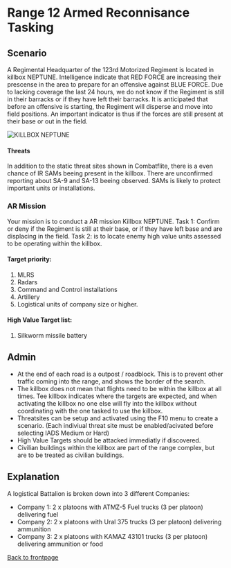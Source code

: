 # Range 12 Armed Reconnisance Tasking

## Scenario
A Regimental Headquarter of the 123rd Motorized Regiment is located in killbox NEPTUNE. Intelligence indicate that RED FORCE are increasing their prescense in the area to prepare for an offensive
against BLUE FORCE. Due to lacking coverage the last 24 hours, we do not know if the Regiment is still in their barracks or if they have left their barracks.
It is anticipated that before an offensive is starting, the Regiment will disperse and move into field positions. An important indicator is thus if the forces are still present at their base or out in the field.

![KILLBOX NEPTUNE](/ATRM_Brief/Pictures/R12_overview.PNG)


#### Threats
In addition to the static threat sites shown in Combatflite, there is a even chance of IR SAMs beeing present in the killbox. There are unconfirmed reporting about SA-9 and SA-13 beeing observed. 
SAMs is likely to protect important units or installations.


### AR Mission
Your mission is to conduct a AR mission Killbox NEPTUNE.
Task 1: Confirm or deny if the Regiment is still at their base, or if they have left base and are displacing in the field.
Task 2: is to locate enemy high value units assessed to be operating within the killbox.


#### Target priority:
1. MLRS
2. Radars
3. Command and Control installations
4. Artillery
5. Logistical units of company size or higher.

#### High Value Target list: 
1. Silkworm missile battery





## Admin
- At the end of each road is a outpost / roadblock. This is to prevent other traffic coming into the range, and shows the border of the search.
- The killbox does not mean that flights need to be within the killbox at all times. Tee killbox indicates where the targets are expected, and when activating the killbox no one else will
fly into the killbox without coordinating with the one tasked to use the killbox.
- Threatsites can be setup and activated using the F10 menu to create a scenario. (Each indiviual threat site must be enabled/acivated before selecting IADS Medium or Hard)
- High Value Targets should be attacked immediatly if discovered.
- Civilian buildings within the killbox are part of the range complex, but are to be treated as civilian buildings. 


## Explanation 
A logistical Battalion is broken down into 3 different Companies: <br>
- Company 1: 2 x platoons with ATMZ-5 Fuel trucks (3 per platoon) delivering fuel
- Company 2: 2 x platoons with Ural 375 trucks (3 per platoon) delivering ammunition
- Company 3: 2 x platoons with KAMAZ 43101 trucks (3 per platoon) delivering ammunition or food



[Back to frontpage](https://132nd-vwing.github.io/ATRM_Brief/)